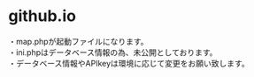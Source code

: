 # github.io
・map.phpが起動ファイルになります。</br>
・ini.phpはデータベース情報の為、未公開としております。</br>
・データベース情報やAPIkeyは環境に応じて変更をお願い致します。
